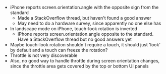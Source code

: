 - iPhone reports screen.orientation.angle with the opposite sign from the standard
  * Made a StackOverflow thread, but haven't found a good answer
  * May need to do a hardware survey, since apparently no one else has
- In landscape mode on iPhone, touch-look rotation is inverted
  * iPhone reports screen.orientation.angle opposite to the standard. Have a StackOverflow thread but no good answers yet
- Maybe touch-look rotation shouldn't require a touch, it should just 'look' by default and a touch can freeze the rotation?
- Throttle is not very discoverable
- Also, no good way to handle throttle during screen orientation changes, since the throttle area gets covered by the top or bottom UI panels
